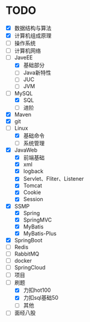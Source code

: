 # TODO
- [x] 数据结构与算法
- [x] 计算机组成原理
- [ ] 操作系统
- [ ] 计算机网络
- [ ] JaveEE
  - [x] 基础部分
  - [ ] Java新特性
  - [ ] JUC
  - [ ] JVM
- [ ] MySQL
  - [x] SQL
  - [ ] 进阶
- [x] Maven
- [x] git
- [ ] Linux
  - [x] 基础命令
  - [ ] 系统管理
- [x] JavaWeb
  - [x] 前端基础
  - [x] xml
  - [x] logback
  - [x] Servlet、Fliter、Listener
  - [x] Tomcat
  - [x] Cookie
  - [x] Session

- [x] SSMP
  - [x] Spring
  - [x] SpringMVC
  - [x] MyBatis
  - [x] MyBatis-Plus
- [x] SpringBoot
- [ ] Redis
- [ ] RabbitMQ
- [ ] docker
- [ ] SpringCloud
- [ ] 项目
- [ ] 刷题
  - [x] 力扣hot100
  - [x] 力扣sql基础50
  - [ ] 其他
- [ ] 面经八股